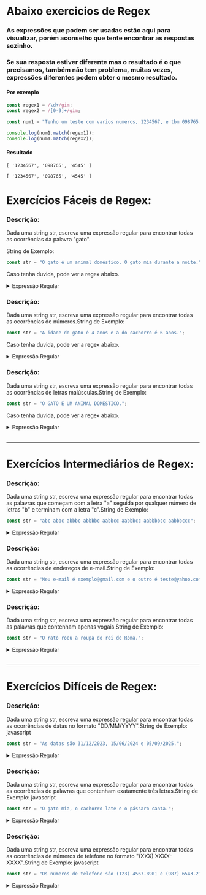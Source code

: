 # **Abaixo exercicios de Regex**

### As expressões que podem ser usadas estão aqui para visualizar, porém aconselho que tente encontrar as respostas sozinho.

### Se sua resposta estiver diferente mas o resultado é o que precisamos, também não tem problema, muitas vezes, expressões diferentes podem obter o mesmo resultado.

#### Por exemplo

```javascript
const regex1 = /\d+/gim;
const regex2 = /[0-9]+/gim;

const num1 = "Tenho um teste com varios numeros, 1234567, e tbm 098765, e pra finalizar 4545";

console.log(num1.match(regex1));
console.log(num1.match(regex2));
```

#### Resultado

```
[ '1234567', '098765', '4545' ]

[ '1234567', '098765', '4545' ]
```

# Exercícios Fáceis de Regex:

### Descrição:

Dada uma string str, escreva uma expressão regular para encontrar todas as ocorrências da palavra "gato".

String de Exemplo:

```javascript
const str = "O gato é um animal doméstico. O gato mia durante a noite.";
```

Caso tenha duvida, pode ver a regex abaixo.

<details>
<summary>Expressão Regular</summary>
/gato/gi
</details>

### Descrição:

Dada uma string str, escreva uma expressão regular para encontrar todas as ocorrências de números.String de Exemplo:

```javascript
const str = "A idade do gato é 4 anos e a do cachorro é 6 anos.";
```

Caso tenha duvida, pode ver a regex abaixo.

<details>
<summary>Expressão Regular</summary>
/\d+/g
</details>

### Descrição:

Dada uma string str, escreva uma expressão regular para encontrar todas as ocorrências de letras maiúsculas.String de Exemplo:

```javascript
const str = "O GATO É UM ANIMAL DOMÉSTICO.";
```

Caso tenha duvida, pode ver a regex abaixo.

<details>
<summary>Expressão Regular</summary>
/[A-Z]/g
</details>
<br>

---

# Exercícios Intermediários de Regex:

### Descrição:

Dada uma string str, escreva uma expressão regular para encontrar todas as palavras que começam com a letra "a" seguida por qualquer número de letras "b" e terminam com a letra "c".String de Exemplo:

```javascript
const str = "abc abbc abbbc abbbbc aabbcc aabbbcc aabbbbcc aabbbccc";
```

<details>
<summary>Expressão Regular</summary>
/\bab+c\b/gi
</details>

### Descrição:

Dada uma string str, escreva uma expressão regular para encontrar todas as ocorrências de endereços de e-mail.String de Exemplo:

```javascript
const str = "Meu e-mail é exemplo@gmail.com e o outro é teste@yahoo.com.";
```

<details>
<summary>Expressão Regular</summary>
/\b[A-Za-z0-9._%+-]+@[A-Za-z0-9.-]+\.[A-Z|a-z]{2,}\b/g
</details>

### Descrição:

Dada uma string str, escreva uma expressão regular para encontrar todas as palavras que contenham apenas vogais.String de Exemplo:

```javascript
const str = "O rato roeu a roupa do rei de Roma.";
```

<details>
<summary>Expressão Regular</summary>
/\b[aeiou]+\b/gi
</details>
<br>

---

# Exercícios Difíceis de Regex:

### Descrição:

Dada uma string str, escreva uma expressão regular para encontrar todas as ocorrências de datas no formato "DD/MM/YYYY".String de Exemplo:
javascript

```javascript
const str = "As datas são 31/12/2023, 15/06/2024 e 05/09/2025.";
```

<details>
<summary>Expressão Regular</summary>
/\b(0?[1-9]|[12]\d|3[01])\/(0?[1-9]|1[0-2])\/(19|20)\d{2}\b/g
</details>

### Descrição:

Dada uma string str, escreva uma expressão regular para encontrar todas as ocorrências de palavras que contenham exatamente três letras.String de Exemplo:
javascript

```javascript
const str = "O gato mia, o cachorro late e o pássaro canta.";
```

<details>
<summary>Expressão Regular</summary>
/\b[A-Za-z]{3}\b/g
</details>

### Descrição:

Dada uma string str, escreva uma expressão regular para encontrar todas as ocorrências de números de telefone no formato "(XXX) XXXX-XXXX".String de Exemplo:
javascript

```javascript
const str = "Os números de telefone são (123) 4567-8901 e (987) 6543-2109.";
```

<details>
<summary>Expressão Regular</summary>
/\(\d{3}\) \d{4}-\d{4}/g
</details>

